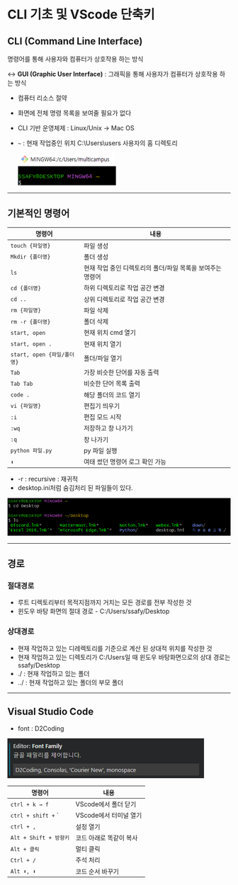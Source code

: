 # CLI 기초 및 VScode 단축키

## CLI (Command Line Interface)

명령어를 통해 사용자와 컴퓨터가 상호작용 하는 방식

↔ **GUI (Graphic User Interface)** : 그래픽을 통해 사용자가 컴퓨터가 상호작용 하는 방식

- 컴퓨터 리소스 절약
- 화면에 전체 명령 목록을 보여줄 필요가 없다
- CLI 기반 운영체제 : Linux/Unix → Mac OS

- `~` : 현재 작업중인 위치 C:\Users\users 사용자의 홈 디렉토리
    
    ![Untitled](../images/CLI_1.png)
    
---

## 기본적인 명령어

| 명령어 | 내용 |
| --- | --- |
| `touch {파일명}` | 파일 생성 |
| `Mkdir {폴더명}` | 폴더 생성 |
| `ls` | 현재 작업 중인 디렉토리의 폴더/파일 목록을 보여주는 명령어 |
| `cd {폴더명}` | 하위 디렉토리로 작업 공간 변경 |
| `cd ..` | 상위 디렉토리로 작업 공간 변경 |
| `rm {파일명}` | 파일 삭제 |
| `rm -r {폴더명}` | 폴더 삭제 |
| `start, open` | 현재 위치 cmd 열기 |
| `start, open .` | 현재 위치 열기 |
| `start, open {파일/폴더명}` | 폴더/파일 열기 |
| `Tab` | 가장 비슷한 단어를 자동 출력 |
| `Tab Tab` | 비슷한 단어 목록 출력 |
| `code .` | 해당 폴더의 코드 열기 |
| `vi {파일명}` | 편집기 띄우기 |
| `:i` | 편집 모드 시작 |
| `:wq` | 저장하고 창 나가기 |
| `:q` | 창 나가기 |
| `python 파일.py` | py 파일 실행 |
| `⬆️` | 여태 썼던 명령어 로그 확인 가능 |

- -r : recursive : 재귀적
- desktop.ini처럼 숨김처리 된 파일들이 있다.

![Untitled](../images/CLI_2.png)

---

## 경로

### 절대경로

- 루트 디렉토리부터 목적지점까지 거치는 모든 경로를 전부 작성한 것
- 윈도우 바탕 화면의 절대 경로 - C:/Users/ssafy/Desktop

### 상대경로

- 현재 작업하고 있는 디레렉토리를 기준으로 계산 된 상대적 위치를 작성한 것
- 현재 작업하고 있는 디렉토리가  C:/Users일 때 윈도우 바탕화면으로의 상대 경로는 ssafy/Desktop
- ./ : 현재 작업하고 있는 폴더
- ../ : 현재 작업하고 있는 폴더의 부모 폴더

---

## Visual Studio Code

- font : D2Coding

![Untitled](../images/CLI_3.png)

| 명령어 | 내용 |
| --- | --- |
| `ctrl + k → f` | VScode에서 폴더 닫기 |
| `ctrl + shift +` ` | VScode에서 터미널 열기 |
| `ctrl + ,` | 설정 열기 |
| `Alt + Shift + 방향키` | 코드 아래로 똑같이 복사 |
| `Alt + 클릭` | 멀티 클릭 |
| `Ctrl + /` | 주석 처리 |
| `Alt ⬆️, ⬇️` | 코드 순서 바꾸기 |